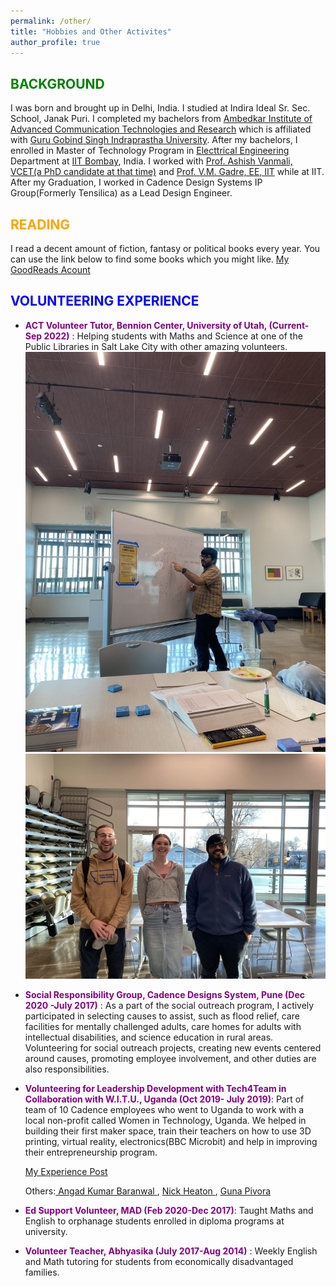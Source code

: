 ```yaml
---
permalink: /other/
title: "Hobbies and Other Activites"
author_profile: true
---
```


<span style="color:green;">BACKGROUND</span>
------
I was born and brought up in Delhi, India. I studied at Indira Ideal Sr. Sec. School, Janak Puri. I completed my bachelors from [Ambedkar Institute of Advanced Communication Technologies and Research](https://aiactr.ac.in/) which is affiliated with [Guru Gobind Singh Indraprastha University](https://www.ipu.ac.in/). After my bachelors, I enrolled in Master of Technology Program in [Electtrical Engineering](https://www.ee.iitb.ac.in/web) Department at [IIT Bombay](https://www.iitb.ac.in/), India. I worked with [Prof. Ashish Vanmali, VCET(a PhD candidate at that time)](https://vcet.edu.in/departments/information-technology-engineering/ashish-vanmali/) and [Prof. V.M. Gadre, EE, IIT](https://www.ee.iitb.ac.in/wiki/faculty/vmgadre) while at IIT. After my Graduation, I worked in Cadence Design Systems IP Group(Formerly Tensilica) as a Lead Design Engineer.

<span style="color:orange;">READING</span>
-------
I read a decent amount of fiction, fantasy or political books every year. You can use the link below to find some books which you might like.
[My GoodReads Acount](https://www.goodreads.com/user/show/16894718-tushaar-kataria)


<span style="color:blue;">VOLUNTEERING EXPERIENCE</span>
------

- <span style="color:purple;">**ACT Volunteer Tutor, Bennion Center, University of Utah, (Current- Sep 2022)**</span> : Helping students with Maths and Science at one of the Public Libraries in Salt Lake City with other amazing volunteers.
![](https://github.com/tushaarkataria/tushaarkataria.github.io/blob/master/pages/IMG_1153.JPG)
![](https://github.com/tushaarkataria/tushaarkataria.github.io/blob/master/pages/IMG_1154.JPG)

- <span style="color:purple;">**Social Responsibility Group, Cadence Designs System, Pune (Dec 2020 -July 2017)** </span>: As a part of the social outreach program, I actively participated in selecting causes to assist, such as flood relief, care facilities for mentally challenged adults, care homes for adults with intellectual disabilities, and science education in rural areas. Volunteering for social outreach projects, creating new events centered around causes, promoting employee involvement, and other duties are also responsibilities.

- <span style="color:purple;">**Volunteering for Leadership Development with Tech4Team in Collaboration with W.I.T.U., Uganda (Oct 2019- July 2019)**</span>: Part of team of 10 Cadence employees who went to Uganda to work with a local non-profit called Women in Technology, Uganda. We helped in building their first maker space, train their teachers on how to use 3D printing, virtual reality, electronics(BBC Microbit) and help in improving their entrepreneurship program. 

   [My Experience Post ](https://www.linkedin.com/pulse/volunteering-experience-cadencecares-team4tech-witu-uganda-kataria/)

   Others:[ Angad Kumar Baranwal ](https://www.linkedin.com/feed/update/urn:li:activity:6585603044325584896/), [ Nick Heaton ](https://www.linkedin.com/pulse/mollys-tale-nick-heaton/?trackingId=mFDTPQwEYAlFF0Ya9PMEBg%3D%3D), [ Guna Pivora ](https://www.linkedin.com/pulse/she-needed-hero-so-thats-what-became-guna-pivora/?trackingId=WkwfzVTaadGXRVSkzNBnWg%3D%3D)

- <span style="color:purple;">**Ed Support Volunteer, MAD (Feb 2020-Dec 2017)**</span>: Taught Maths and English to orphanage students enrolled in diploma programs at university.

- <span style="color:purple;">**Volunteer Teacher, Abhyasika (July 2017-Aug 2014)**</span> : Weekly English and Math tutoring for students from economically disadvantaged families. 


